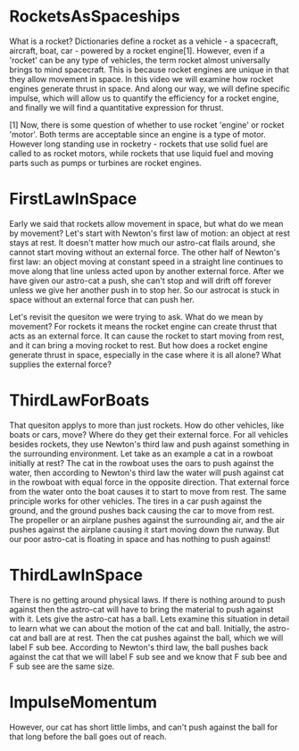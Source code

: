 # RocketsAsSpaceships

What is a rocket? Dictionaries define a rocket as a vehicle - a spacecraft, aircraft, boat, car - powered by a rocket engine[1]. However, even if a 'rocket' can be any type of vehicles, the term rocket almost universally brings to mind spacecraft. This is because rocket engines are unique in that they allow movement in space. In this video we will examine how rocket engines generate thrust in space. And along our way, we will define specific impulse, which will allow us to quantify the efficiency for a rocket engine, and finally we will find a quantitative expression for thrust.

[1] Now, there is some question of whether to use rocket 'engine' or rocket 'motor'. Both terms are acceptable since an engine is a type of motor. However long standing use in rocketry - rockets that use solid fuel are called to as rocket motors, while rockets that use liquid fuel and moving parts such as pumps or turbines are rocket engines.

# FirstLawInSpace

Early we said that rockets allow movement in space, but what do we mean by movement? Let's start with Newton's first law of motion: an object at rest stays at rest. It doesn't matter how much our astro-cat flails around, she cannot start moving without an external force. The other half of Newton's first law: an object moving at constant speed in a straight line continues to move along that line unless acted upon by another external force. After we have given our astro-cat a push, she can't stop and will drift off forever unless we give her another push in to stop her. So our astrocat is stuck in space without an external force that can push her. 

Let's revisit the quesiton we were trying to ask. What do we mean by movement? For rockets it means the rocket engine can create thrust that acts as an external force. It can cause the rocket to start moving from rest, and it can bring a moving rocket to rest. But how does a rocket engine generate thrust in space, especially in the case where it is all alone? What supplies the external force? 

# ThirdLawForBoats

That quesiton applys to more than just rockets. How do other vehicles, like boats or cars, move? Where do they get their external force. For all vehicles besides rockets, they use Newton's third law and push against something in the surrounding environment. Let take as an example a cat in a rowboat initially at rest? The cat in the rowboat uses the oars to push against the water, then according to Newton's third law the water will push against cat in the rowboat with equal force in the opposite direction. That external force from the water onto the boat causes it to start to move from rest. The same principle works for other vehicles. The tires in a car push against the ground, and the ground pushes back causing the car to move from rest. The propeller or an airplane pushes against the surrounding air, and the air pushes against the airplane causing it start moving down the runway. But our poor astro-cat is floating in space and has nothing to push against!

# ThirdLawInSpace

There is no getting around physical laws. If there is nothing around to push against then the astro-cat will have to bring the material to push against with it. Lets give the astro-cat has a ball. Lets examine this situation in detail to learn what we can about the motion of the cat and ball. Initially, the astro-cat and ball are at rest. Then the cat pushes against the ball, which we will label F sub bee. According to Newton's third law, the ball pushes back against the cat that we will label F sub see and we know that F sub bee and F sub see are the same size.

# ImpulseMomentum

However, our cat has short little limbs, and can't push against the ball for that long before the ball goes out of reach. 
